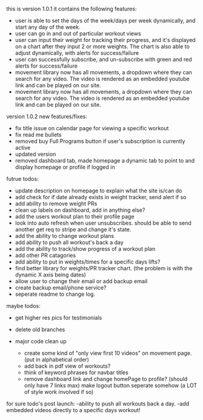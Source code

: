 this is version 1.0.1 it contains the following features:

- user is able to set the days of the week/days per week dynamically, and start any day of the week.
- user can go in and out of particular workout views
- user can input their weight for tracking their progress, and it's displayed on a chart after they input 2 or more weights. The chart is also able to adjust dynamically, with alerts for success/failure
- user can successfully subscribe, and un-subscribe with green and red alerts for success/failure
- movement library now has all movements, a dropdown where they can search for any video. The video is rendered as an embedded youtube link and can be played on our site.
- movement library now has all movements, a dropdown where they can search for any video. The video is rendered as an embedded youtube link and can be played on our site.

version 1.0.2 new features/fixes:

- fix title issue on calendar page for viewing a specific workout
- fix read me bullets
- removed buy Full Programs button if user's subscription is currently active
- updated version
- removed dashboard tab, made homepage a dynamic tab to point to and display homepage or profile if logged in

futrue todos:

- update description on homepage to explain what the site is/can do
- add check for if date already exists in weight tracker, send alert if so
- add ability to remove weight PRs
- clean up labels on dashboard, add in anything else?
- add the users workout plan to their profile page
- look into auto refresh when user unsubscribes. should be able to send another get req to stripe and change it's state.
- add the ability to change workout plans
- add ability to push all workout's back a day
- add the ability to track/show progress of a workout plan
- add other PR catagories
- add ability to put in weights/times for a specific days lifts?
- find better library for weights/PR tracker chart. (the problem is with the dynamic X axis being dates)
- allow user to change their email or add backup email
- create backup email/phone service?
- seperate readme to change log.

maybe todos:

- get higher res pics for testimonials
- delete old branches

- major code clean up
  - create some kind of "only view first 10 videos" on movement page. (put in alphabetical order)
  - add back in pdf view of workouts?
  - think of keyword phrases for navbar titles
  - remove dashboard link and change homePage to profile? (should only have 7 links max)
    make logout button seperate somehow (a LOT of style work involved if so)

for sure todo's post launch:
-ability to push all workouts back a day.
-add embedded videos directly to a specific days workout!
